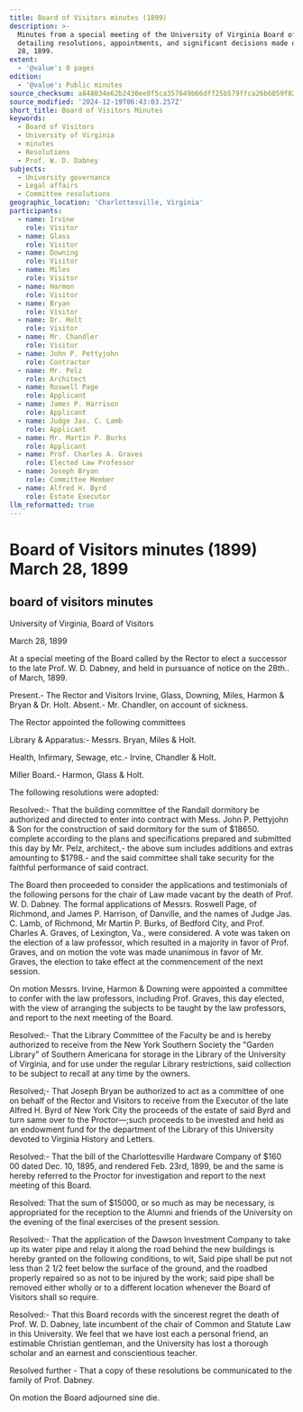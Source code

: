 ```yaml
---
title: Board of Visitors minutes (1899)
description: >-
  Minutes from a special meeting of the University of Virginia Board of Visitors
  detailing resolutions, appointments, and significant decisions made on March
  28, 1899.
extent:
  - '@value': 0 pages
edition:
  - '@value': Public minutes
source_checksum: a848034e62b2430ee8f5ca357649b66dff25b579ffca26b6059f82f429371589
source_modified: '2024-12-19T06:43:03.257Z'
short_title: Board of Visitors Minutes
keywords:
  - Board of Visitors
  - University of Virginia
  - minutes
  - Resolutions
  - Prof. W. D. Dabney
subjects:
  - University governance
  - Legal affairs
  - Committee resolutions
geographic_location: 'Charlottesville, Virginia'
participants:
  - name: Irvine
    role: Visitor
  - name: Glass
    role: Visitor
  - name: Downing
    role: Visitor
  - name: Miles
    role: Visitor
  - name: Harmon
    role: Visitor
  - name: Bryan
    role: Visitor
  - name: Dr. Holt
    role: Visitor
  - name: Mr. Chandler
    role: Visitor
  - name: John P. Pettyjohn
    role: Contractor
  - name: Mr. Pelz
    role: Architect
  - name: Roswell Page
    role: Applicant
  - name: James P. Harrison
    role: Applicant
  - name: Judge Jas. C. Lamb
    role: Applicant
  - name: Mr. Martin P. Burks
    role: Applicant
  - name: Prof. Charles A. Graves
    role: Elected Law Professor
  - name: Joseph Bryan
    role: Committee Member
  - name: Alfred H. Byrd
    role: Estate Executor
llm_reformatted: true
---
```


Board of Visitors minutes (1899) March 28, 1899
===============================================

board of visitors minutes
-------------------------

University of Virginia, Board of Visitors

March 28, 1899

At a special meeting of the Board called by the Rector to elect a successor to the late Prof. W. D. Dabney, and held in pursuance of notice on the 28th.. of March, 1899.

Present.- The Rector and Visitors Irvine, Glass, Downing, Miles, Harmon & Bryan & Dr. Holt. Absent.- Mr. Chandler, on account of sickness.

The Rector appointed the following committees

Library & Apparatus:- Messrs. Bryan, Miles & Holt.

Health, Infirmary, Sewage, etc.- Irvine, Chandler & Holt.

Miller Board.- Harmon, Glass & Holt.

The following resolutions were adopted:

Resolved:- That the building committee of the Randall dormitory be authorized and directed to enter into contract with Mess. John P. Pettyjohn & Son for the construction of said dormitory for the sum of $18650. complete according to the plans and specifications prepared and submitted this day by Mr. Pelz, architect,- the above sum includes additions and extras amounting to $1798.- and the said committee shall take security for the faithful performance of said contract.

The Board then proceeded to consider the applications and testimonials of the following persons for the chair of Law made vacant by the death of Prof. W. D. Dabney. The formal applications of Messrs. Roswell Page, of Richmond, and James P. Harrison, of Danville, and the names of Judge Jas. C. Lamb, of Richmond, Mr Martin P. Burks, of Bedford City, and Prof. Charles A. Graves, of Lexington, Va., were considered. A vote was taken on the election of a law professor, which resulted in a majority in favor of Prof. Graves, and on motion the vote was made unanimous in favor of Mr. Graves, the election to take effect at the commencement of the next session.

On motion Messrs. Irvine, Harmon & Downing were appointed a committee to confer with the law professors, including Prof. Graves, this day elected, with the view of arranging the subjects to be taught by the law professors, and report to the next meeting of the Board.

Resolved:- That the Library Committee of the Faculty be and is hereby authorized to receive from the New York Southern Society the "Garden Library" of Southern Americana for storage in the Library of the University of Virginia, and for use under the regular Library restrictions, said collection to be subject to recall at any time by the owners.

Resolved;- That Joseph Bryan be authorized to act as a committee of one on behalf of the Rector and Visitors to receive from the Executor of the late Alfred H. Byrd of New York City the proceeds of the estate of said Byrd and turn same over to the Proctor—;such proceeds to be invested and held as an endowment fund for the department of the Library of this University devoted to Virginia History and Letters.

Resolved:- That the bill of the Charlottesville Hardware Company of $160 00 dated Dec. 10, 1895, and rendered Feb. 23rd, 1899, be and the same is hereby referred to the Proctor for investigation and report to the next meeting of this Board.

Resolved: That the sum of $15000, or so much as may be necessary, is appropriated for the reception to the Alumni and friends of the University on the evening of the final exercises of the present session.

Resolved:- That the application of the Dawson Investment Company to take up its water pipe and relay it along the road behind the new buildings is hereby granted on the following conditions, to wit, Said pipe shall be put not less than 2 1/2 feet below the surface of the ground, and the roadbed properly repaired so as not to be injured by the work; said pipe shall be removed either wholly or to a different location whenever the Board of Visitors shall so require.

Resolved:- That this Board records with the sincerest regret the death of Prof. W. D. Dabney, late incumbent of the chair of Common and Statute Law in this University. We feel that we have lost each a personal friend, an estimable Christian gentleman, and the University has lost a thorough scholar and an earnest and conscientious teacher.

Resolved further - That a copy of these resolutions be communicated to the family of Prof. Dabney.

On motion the Board adjourned sine die.

